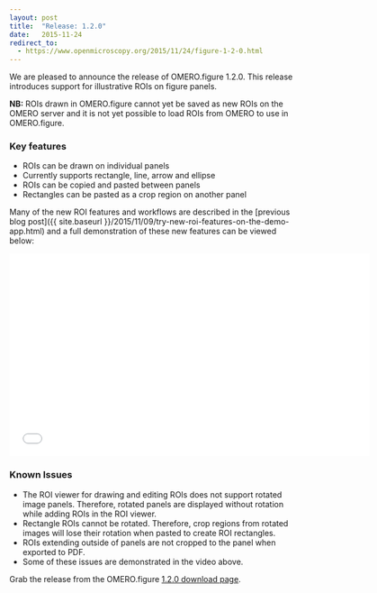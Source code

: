 ```yaml
---
layout: post
title:  "Release: 1.2.0"
date:   2015-11-24
redirect_to:
  - https://www.openmicroscopy.org/2015/11/24/figure-1-2-0.html
---
```


We are pleased to announce the release of OMERO.figure 1.2.0.
This release introduces support for illustrative ROIs on figure panels.

**NB:** ROIs drawn in OMERO.figure cannot yet be saved as new ROIs on the OMERO server and it is not yet possible to load ROIs from OMERO to use in OMERO.figure.

<h3>Key features</h3>

 - ROIs can be drawn on individual panels
 - Currently supports rectangle, line, arrow and ellipse
 - ROIs can be copied and pasted between panels
 - Rectangles can be pasted as a crop region on another panel

Many of the new ROI features and workflows are described in the [previous blog post]({{ site.baseurl }}/2015/11/09/try-new-roi-features-on-the-demo-app.html) and a full demonstration of these new features can be viewed below:

<iframe width="640" height="360" src="//www.youtube.com/embed/0rphBmermAc?rel=0" frameborder="0" allowfullscreen></iframe>

<h3>Known Issues</h3>

 - The ROI viewer for drawing and editing ROIs does not support rotated image panels. Therefore, rotated panels are displayed without rotation while adding ROIs in the ROI viewer.
 - Rectangle ROIs cannot be rotated. Therefore, crop regions from rotated images will lose their rotation when pasted to create ROI rectangles.
 - ROIs extending outside of panels are not cropped to the panel when exported to PDF.
 - Some of these issues are demonstrated in the video above.


Grab the release from the OMERO.figure [1.2.0 download page](http://downloads.openmicroscopy.org/figure/1.2.0/).

